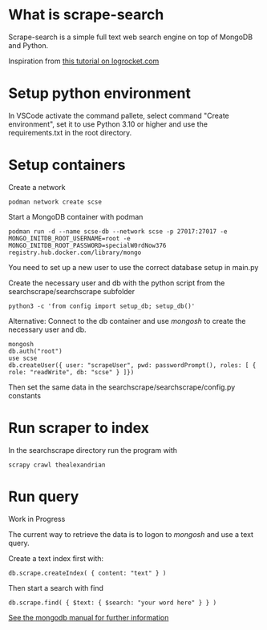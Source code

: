 # What is scrape-search

Scrape-search is a simple full text web search engine on top of MongoDB and Python.

Inspiration from [this tutorial on logrocket.com](https://blog.logrocket.com/scrape-website-python-scrapy-mongodb/)

# Setup python environment

In VSCode activate the command pallete, select command "Create environment", set it to use Python 3.10 or higher and use the requirements.txt in the root directory.

# Setup containers

Create a network

```
podman network create scse
```

Start a MongoDB container with podman

```
podman run -d --name scse-db --network scse -p 27017:27017 -e MONGO_INITDB_ROOT_USERNAME=root -e MONGO_INITDB_ROOT_PASSWORD=specialW0rdNow376 registry.hub.docker.com/library/mongo
```

You need to set up a new user to use the correct database setup in main.py

Create the necessary user and db with the python script from the searchscrape/searchscrape subfolder

```
python3 -c 'from config import setup_db; setup_db()'
```

Alternative: Connect to the db container and use *mongosh* to create the necessary user and db.

```
mongosh
db.auth("root")
use scse
db.createUser({ user: "scrapeUser", pwd: passwordPrompt(), roles: [ { role: "readWrite", db: "scse" } ]})
```

Then set the same data in the searchscrape/searchscrape/config.py constants

# Run scraper to index

In the searchscrape directory run the program with 

```
scrapy crawl thealexandrian
```

# Run query

Work in Progress

The current way to retrieve the data is to logon to *mongosh* and use a text query.

Create a text index first with:

```
db.scrape.createIndex( { content: "text" } )
```

Then start a search with find

```
db.scrape.find( { $text: { $search: "your word here" } } )
```

[See the mongodb manual for further information](https://www.mongodb.com/docs/manual/reference/operator/query/text/)
